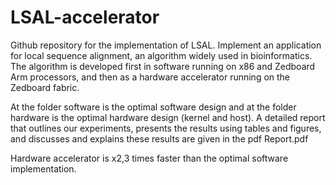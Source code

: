 # LSAL-accelerator
Github repository for the implementation of LSAL. Implement an application for local sequence alignment, an algorithm widely used in bioinformatics. The algorithm is developed first in software running on x86 and Zedboard Arm processors, and then as a hardware accelerator running on the Zedboard fabric.

At the folder software is the optimal software design and at the folder hardware is the optimal hardware design (kernel and host). A detailed report that outlines our
experiments, presents the results using tables and figures, and discusses and explains these results are given in the pdf Report.pdf 

Hardware accelerator is x2,3 times faster than the optimal software implementation.
